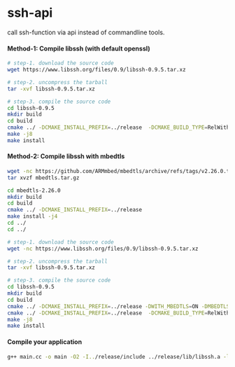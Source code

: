# ssh-api
call ssh-function via api instead of commandline tools.

#### Method-1: Compile libssh (with default openssl)
```sh
# step-1. download the source code
wget https://www.libssh.org/files/0.9/libssh-0.9.5.tar.xz

# step-2. uncompress the tarball
tar -xvf libssh-0.9.5.tar.xz

# step-3. compile the source code
cd libssh-0.9.5
mkdir build
cd build
cmake ../ -DCMAKE_INSTALL_PREFIX=../release  -DCMAKE_BUILD_TYPE=RelWithDebInfo -DBUILD_SHARED_LIBS=OFF
make -j8
make install
```

#### Method-2: Compile libssh with mbedtls
```sh
wget -nc https://github.com/ARMmbed/mbedtls/archive/refs/tags/v2.26.0.tar.gz -O mbedtls.tar.gz
tar xvzf mbedtls.tar.gz

cd mbedtls-2.26.0
mkdir build
cd build
cmake ../ -DCMAKE_INSTALL_PREFIX=../release
make install -j4
cd ../
cd ../
```

```sh
# step-1. download the source code
wget -nc https://www.libssh.org/files/0.9/libssh-0.9.5.tar.xz

# step-2. uncompress the tarball
tar -xvf libssh-0.9.5.tar.xz

# step-3. compile the source code
cd libssh-0.9.5
mkdir build
cd build
cmake ../ -DCMAKE_INSTALL_PREFIX=../release -DWITH_MBEDTLS=ON -DMBEDTLS_ROOT_DIR=`pwd`/../../mbedtls-2.26.0/release
cmake ../ -DCMAKE_INSTALL_PREFIX=../release  -DCMAKE_BUILD_TYPE=RelWithDebInfo -DBUILD_SHARED_LIBS=OFF
make -j8
make install
```


#### Compile your application
```sh
g++ main.cc -o main -O2 -I../release/include ../release/lib/libssh.a -lcrypto -lz
```
